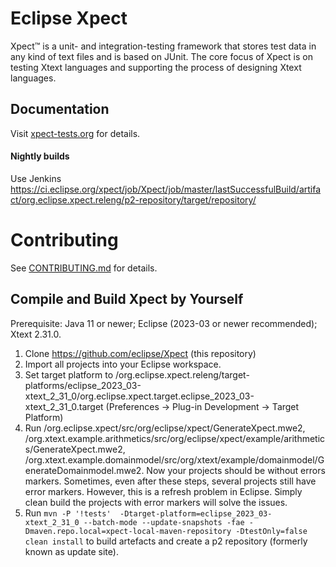 # Eclipse Xpect

Xpect&trade; is a unit- and integration-testing framework that stores test data in any kind of text files and is based on JUnit. 
The core focus of Xpect is on testing Xtext languages and supporting the process of designing Xtext languages.

## Documentation

Visit [xpect-tests.org](http://www.xpect-tests.org) for details.

#### Nightly builds

Use Jenkins https://ci.eclipse.org/xpect/job/Xpect/job/master/lastSuccessfulBuild/artifact/org.eclipse.xpect.releng/p2-repository/target/repository/


# Contributing

See [CONTRIBUTING.md](CONTRIBUTING.md) for details.

## Compile and Build Xpect by Yourself

Prerequisite: Java 11 or newer; Eclipse (2023-03 or newer recommended); Xtext 2.31.0.

 1. Clone https://github.com/eclipse/Xpect (this repository)
 2. Import all projects into your Eclipse workspace.
 3. Set target platform to /org.eclipse.xpect.releng/target-platforms/eclipse_2023_03-xtext_2_31_0/org.eclipse.xpect.target.eclipse_2023_03-xtext_2_31_0.target (Preferences -> Plug-in Development -> Target Platform)
 4. Run /org.eclipse.xpect/src/org/eclipse/xpect/GenerateXpect.mwe2, /org.xtext.example.arithmetics/src/org/eclipse/xpect/example/arithmetics/GenerateXpect.mwe2, /org.xtext.example.domainmodel/src/org/xtext/example/domainmodel/GenerateDomainmodel.mwe2. Now your projects should be without errors markers. Sometimes, even after these steps, several projects still have error markers. However, this is a refresh problem in Eclipse. Simply clean build the projects with error markers will solve the issues.
 5. Run `mvn -P '!tests'  -Dtarget-platform=eclipse_2023_03-xtext_2_31_0 --batch-mode --update-snapshots -fae -Dmaven.repo.local=xpect-local-maven-repository -DtestOnly=false clean install` to build artefacts and create a p2 repository (formerly known as update site).
